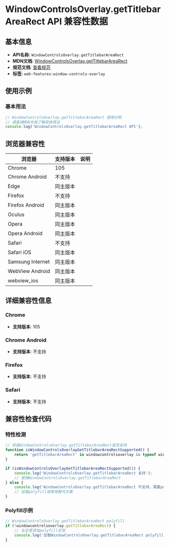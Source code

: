 # WindowControlsOverlay.getTitlebarAreaRect API 兼容性数据

## 基本信息

- **API名称**: `WindowControlsOverlay.getTitlebarAreaRect`
- **MDN文档**: [WindowControlsOverlay.getTitlebarAreaRect](https://developer.mozilla.org/docs/Web/API/WindowControlsOverlay/getTitlebarAreaRect)
- **规范文档**: [查看规范](https://wicg.github.io/window-controls-overlay/#the-gettitlebararearect-method)
- **标签**: `web-features:window-controls-overlay`

## 使用示例

### 基本用法

```javascript
// WindowControlsOverlay.getTitlebarAreaRect 使用示例
// 请查阅MDN文档了解具体用法
console.log('WindowControlsOverlay.getTitlebarAreaRect API');
```

## 浏览器兼容性

| 浏览器 | 支持版本 | 说明 |
|--------|----------|------|
| Chrome | 105 |  |
| Chrome Android | 不支持 |  |
| Edge | 同主版本 |  |
| Firefox | 不支持 |  |
| Firefox Android | 同主版本 |  |
| Oculus | 同主版本 |  |
| Opera | 同主版本 |  |
| Opera Android | 同主版本 |  |
| Safari | 不支持 |  |
| Safari iOS | 同主版本 |  |
| Samsung Internet | 同主版本 |  |
| WebView Android | 同主版本 |  |
| webview_ios | 同主版本 |  |

## 详细兼容性信息

### Chrome

- **支持版本**: 105

### Chrome Android

- **支持版本**: 不支持

### Firefox

- **支持版本**: 不支持

### Safari

- **支持版本**: 不支持

## 兼容性检查代码

### 特性检测

```javascript
// 检查WindowControlsOverlay.getTitlebarAreaRect是否支持
function isWindowControlsOverlayGetTitlebarAreaRectSupported() {
    return 'getTitlebarAreaRect' in windowcontrolsoverlay && typeof windowcontrolsoverlay.getTitlebarAreaRect === 'function';
}

if (isWindowControlsOverlayGetTitlebarAreaRectSupported()) {
    console.log('WindowControlsOverlay.getTitlebarAreaRect 支持');
    // 使用WindowControlsOverlay.getTitlebarAreaRect
} else {
    console.log('WindowControlsOverlay.getTitlebarAreaRect 不支持，需要polyfill');
    // 加载polyfill或使用替代方案
}
```

### Polyfill示例

```javascript
// WindowControlsOverlay.getTitlebarAreaRect polyfill
if (!windowcontrolsoverlay.getTitlebarAreaRect) {
    // 在这里添加polyfill实现
    console.log('加载WindowControlsOverlay.getTitlebarAreaRect polyfill');
}
```

